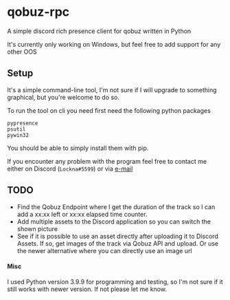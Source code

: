 # qobuz-rpc
A simple discord rich presence client for qobuz written in Python

It's currently only working on Windows, but feel free to add support for any other OOS

## Setup
It's a simple command-line tool, I'm not sure if I will upgrade to something graphical, but you're welcome to do so.

To run the tool on cli you need first need the following python packages

```
pypresence
psutil
pywin32
```

You should be able to simply install them with pip.

If you encounter any problem with the program feel free to contact me either on Discord (`Lockna#5599`) or via [e-mail](mailto:raphael.ob@protonmail.com)

## TODO
 - Find the Qobuz Endpoint where I get the duration of the track so I can add a xx:xx left or xx:xx elapsed time counter.
 - Add multiple assets to the Discord application so you can switch the shown picture
 - See if it is possible to use an asset directly after uploading it to Discord Assets. If so, get images of the track via Qobuz API and upload.
Or use the newer alternative where you can directly use an image url


#### Misc
I used Python version 3.9.9 for programming and testing, so I'm not sure if it still works with newer version.
If not please let me know.

